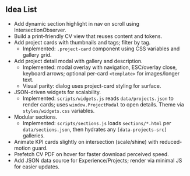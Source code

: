 ## Idea List

- Add dynamic section highlight in nav on scroll using IntersectionObserver.
- Build a print-friendly CV view that reuses content and tokens.
- Add project cards with thumbnails and tags; filter by tag.
  - Implemented: `.project-card` component using CSS variables and gallery grid.
- Add project detail modal with gallery and description.
  - Implemented: modal overlay with navigation, ESC/overlay close, keyboard arrows; optional per-card `<template>` for images/longer text.
  - Visual parity: dialog uses project-card styling for surface.
- JSON-driven widgets for scalability.
  - Implemented: `scripts/widgets.js` reads `data/projects.json` to render cards; uses `window.ProjectModal` to open details. Theme via `styles/widgets.css` variables.
- Modular sections.
  - Implemented: `scripts/sections.js` loads `sections/*.html` per `data/sections.json`, then hydrates any `[data-projects-src]` galleries.
- Animate KPI cards slightly on intersection (scale/shine) with reduced-motion guard.
- Prefetch CV PDF on hover for faster download perceived speed.
- Add JSON data source for Experience/Projects; render via minimal JS for easier updates.
